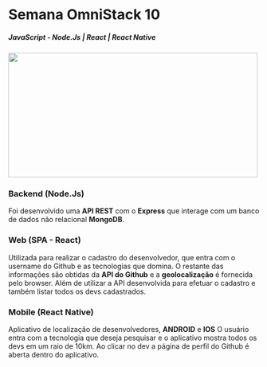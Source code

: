 # Semana OmniStack 10

##### JavaScript - Node.Js | React | React Native

<img src='https://studiopinus.com/wp-content/uploads/2020/01/0-1024x640.jpg' height='250' width='500'>

### Backend (Node.Js)
Foi desenvolvido uma **API REST** com o **Express** que interage com um banco de dados não relacional **MongoDB**. 

### Web (SPA - React)
Utilizada para realizar o cadastro do desenvolvedor, que entra com o username do Github e as tecnologias que domina. 
O restante das informações são obtidas da **API do Github** e a **geolocalização** é fornecida pelo browser. 
Além de utilizar a API desenvolvida para efetuar o cadastro e também listar todos os devs cadastrados. 

### Mobile (React Native)
Aplicativo de localização de desenvolvedores, **ANDROID** e **IOS**
O usuário entra com a tecnologia que deseja pesquisar e o aplicativo mostra todos os devs em um raio de 10km.
Ao clicar no dev a página de perfil do Github é aberta dentro do aplicativo. 

